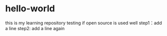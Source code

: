 # hello-world
this is my learning repository
testing if open source is used well
step1：add a line
step2: add a line again
